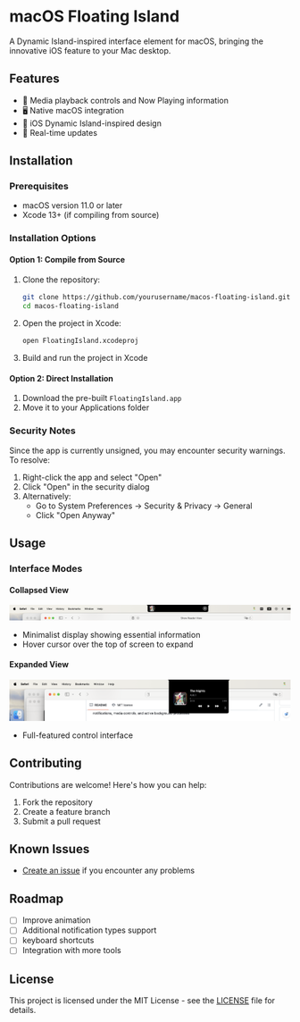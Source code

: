 # macOS Floating Island

A Dynamic Island-inspired interface element for macOS, bringing the innovative iOS feature to your Mac desktop.

## Features

- 🎵 Media playback controls and Now Playing information
- 🖥️ Native macOS integration
- 📱 iOS Dynamic Island-inspired design
- 🔄 Real-time updates

## Installation

### Prerequisites

- macOS version 11.0 or later
- Xcode 13+ (if compiling from source)

### Installation Options

#### Option 1: Compile from Source

1. Clone the repository:
   ```bash
   git clone https://github.com/yourusername/macos-floating-island.git
   cd macos-floating-island
   ```
2. Open the project in Xcode:
   ```bash
   open FloatingIsland.xcodeproj
   ```
3. Build and run the project in Xcode

#### Option 2: Direct Installation

1. Download the pre-built `FloatingIsland.app`
2. Move it to your Applications folder

### Security Notes

Since the app is currently unsigned, you may encounter security warnings. To resolve:

1. Right-click the app and select "Open"
2. Click "Open" in the security dialog
3. Alternatively:
   - Go to System Preferences → Security & Privacy → General
   - Click "Open Anyway"

## Usage

### Interface Modes

#### Collapsed View
![Collapsed View](screenshots/collapsed.png)
- Minimalist display showing essential information
- Hover cursor over the top of screen to expand

#### Expanded View
![Expanded View](screenshots/expanded.png)
- Full-featured control interface

## Contributing

Contributions are welcome! Here's how you can help:

1. Fork the repository
2. Create a feature branch
3. Submit a pull request

## Known Issues

- [Create an issue](https://github.com/yourusername/macos-floating-island/issues) if you encounter any problems

## Roadmap

- [ ] Improve animation
- [ ] Additional notification types support
- [ ] keyboard shortcuts
- [ ] Integration with more tools

## License

This project is licensed under the MIT License - see the [LICENSE](LICENSE) file for details.